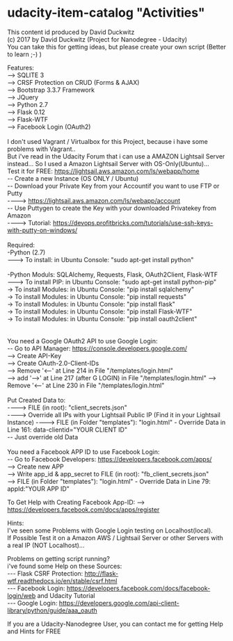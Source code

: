 # udacity-item-catalog "Activities"<br>
This content id produced by David Duckwitz<br>
(c) 2017 by David Duckwitz (Project for Nanodegree - Udacity)<br>
You can take this for getting ideas, but please create your own script (Better to learn ;-) )<br>

Features:<br>
--> SQLITE 3<br>
--> CRSF Protection on CRUD (Forms & AJAX)<br>
--> Bootstrap 3.3.7 Framework<br>
--> JQuery<br>
--> Python 2.7<br>
--> Flask 0.12<br>
--> Flask-WTF<br>
--> Facebook Login (OAuth2) <br>
<br>
I don't used Vagrant / Virtualbox for this Project, because i have some problems with Vagrant..<br>
But i've read in the Udacity Forum that i can use a AMAZON Lightsail Server instead...
So I used a Amazon Lightsail Server with OS-Only(Ubuntu)...<br>
Test it for FREE: https://lightsail.aws.amazon.com/ls/webapp/home<br>
-- Create a new Instance (OS ONLY / Ubuntu)<br>
-- Download your Private Key from your Accountif you want to use FTP or Putty<br>
  ----> https://lightsail.aws.amazon.com/ls/webapp/account<br>
-- Use Puttygen to create the Key with your downloaded Privatekey from Amazon<br>
  ----> Tutorial: https://devops.profitbricks.com/tutorials/use-ssh-keys-with-putty-on-windows/ <br>
<br>
Required:<br>
-Python (2.7) <br>
---> To install: in Ubuntu Console: "sudo apt-get install python"<br>
<br>
-Python Moduls: SQLAlchemy, Requests, Flask, OAuth2Client, Flask-WTF<br>
---> To install PIP: in Ubuntu Console: "sudo apt-get install python-pip"<br>
  -> To install Modules: in Ubuntu Console: "pip install sqlalchemy"<br>
  -> To install Modules: in Ubuntu Console: "pip install requests"<br>
  -> To install Modules: in Ubuntu Console: "pip install flask"<br>
  -> To install Modules: in Ubuntu Console: "pip install Flask-WTF"<br>
  -> To install Modules: in Ubuntu Console: "pip install oauth2client"<br>
<br>  
You need a Google OAuth2 API to use Google Login: <br>
-- Go to API Manager: https://console.developers.google.com/<br>
  --> Create API-Key <br>
  --> Create OAuth-2.0-Client-IDs<br>
  --> Remove '<--' at Line 214 in File "/templates/login.html"<br> 
  --> add '-->' at Line 217 (after G LOGIN) in File "/templates/login.html"
  --> Remove '<--' at Line 230 in File "/templates/login.html"<br>
<br>
Put Created Data to:<br>
---->	FILE (in root): "client_secrets.json"<br>
----> Override all IPs with your Lightsail Public IP (Find it in your Lightsail Instance)
---->	FILE (in Folder "templates"): "login.html" - Override Data in Line 161: data-clientid="YOUR CLIENT ID"<br>
-- Just override old Data<br>
<br>
You need a Facebook APP ID to use Facebook Login:<br>
-- Go to Facebook Developers: https://developers.facebook.com/apps/<br>
  --> Create new APP<br>
  --> Write app_id & app_secret to FILE (in root): "fb_client_secrets.json"<br>
  --> FILE (in Folder "templates"): "login.html" - Override Data in Line 79: appId:"YOUR APP ID"<br>
 
 To Get Help with Creating Facebook App-ID:
   --> https://developers.facebook.com/docs/apps/register
 
Hints:<br>
I've seen some Problems with Google Login testing on Localhost(local).<br>
If Possible Test it on a Amazon AWS / Lightsail Server or other Servers with a real IP (NOT Localhost)...<br>

Problems on getting script running?<br>
i've found some Help on these Sources:<br>
 --- Flask CSRF Protection: http://flask-wtf.readthedocs.io/en/stable/csrf.html<br>
 --- Facebook Login: https://developers.facebook.com/docs/facebook-login/web and Udacity Tutorial<br>
 --- Google Login: https://developers.google.com/api-client-library/python/guide/aaa_oauth<br>
 
 If you are a Udacity-Nanodegree User, you can contact me for getting Help and Hints for FREE

